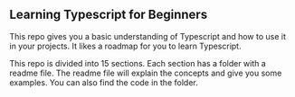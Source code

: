 ## Learning Typescript for Beginners

This repo gives you a basic understanding of Typescript and how to use it in your projects. It likes a roadmap for you to learn Typescript.

This repo is divided into 15 sections. Each section has a folder with a readme file. The readme file will explain the concepts and give you some examples. You can also find the code in the folder.